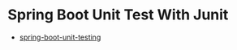 # Spring Boot Unit Test With Junit

* [spring-boot-unit-testing](https://www.udemy.com/course/spring-boot-unit-testing/learn/lecture/29769332?start=75#overview)

